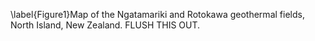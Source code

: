 \label{Figure1}Map of the Ngatamariki and Rotokawa geothermal fields, North Island, New Zealand. FLUSH THIS OUT.